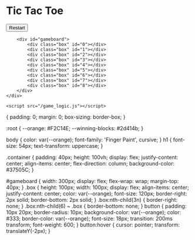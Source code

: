 <!DOCTYPE html>
<html lang="en">
<head>
    <meta charset="UTF-8">
    <meta http-equiv="X-UA-Compatible" content="IE=edge">
    <meta name="viewport" content="width=device-width, initial-scale=1.0">
    <title>Tic Tac Toe</title>
    <link rel="stylesheet" href="style.css">
    <link rel="preconnect" href="https://fonts.googleapis.com">
    <link rel="preconnect" href="https://fonts.gstatic.com" crossorigin>
    <link href="https://fonts.googleapis.com/css2?family=Finger+Paint&display=swap" rel="stylesheet"> 
</head>
<body>
    <div class="container">
        <h1 id="playerText">Tic Tac Toe</h1>
        <button id="restartBtn">Restart</button>

        <div id="gameboard">
            <div class="box" id="0"></div>
            <div class="box" id="1"></div>
            <div class="box" id="2"></div>
            <div class="box" id="3"></div>
            <div class="box" id="4"></div>
            <div class="box" id="5"></div>
            <div class="box" id="6"></div>
            <div class="box" id="7"></div>
            <div class="box" id="8"></div>
        </div>
    </div>

    <script src="/game_logic.js"></script>
</body>
</html>
{
    padding: 0;
    margin: 0;
    box-sizing: border-box;
}

:root {
    --orange: #F2C14E;
    --winning-blocks: #2d414b;
}

body {
    color: var(--orange);
    font-family: 'Finger Paint', cursive;
}
h1 {
    font-size: 54px;
    text-transform: uppercase;
}

.container {
    padding: 40px;
    height: 100vh;
    display: flex;
    justify-content: center;
    align-items: center;
    flex-direction: column;
    background-color: #37505C;
}

#gameboard {
    width: 300px;
    display: flex;
    flex-wrap: wrap;
    margin-top: 40px;
}
.box {
    height: 100px;
    width: 100px;
    display: flex;
    align-items: center;
    justify-content: center;
    color: var(--orange);
    font-size: 120px;
    border-right: 2px solid;
    border-bottom: 2px solid;
}
.box:nth-child(3n) {
    border-right: none;
}
.box:nth-child(6) ~ .box {
    border-bottom: none;
} 
button {
    padding: 10px 20px;
    border-radius: 10px;
    background-color: var(--orange);
    color: #333;
    border-color: var(--orange);
    font-size: 18px;
    transition: 200ms transform;
    font-weight: 600;
}
button:hover {
    cursor: pointer;
    transform: translateY(-2px);
}